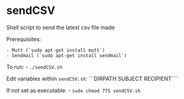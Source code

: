 # sendCSV
Shell script to send the latest csv file made

Prerequisites:

	- Mutt (`sudo apt-get install mutt`)
	- Sendmail (`sudo apt-get install sendmail`)

To run:
	- `./sendCSV.sh`

Edit variables within `sendCSV.sh`:
	```DIRPATH
	SUBJECT
	RECIPIENT````


If not set as executable:
	- `sudo chmod 775 sendCSV.sh`
